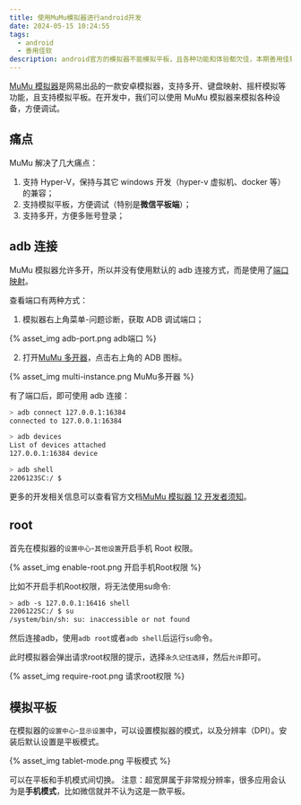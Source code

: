 ```yaml
---
title: 使用MuMu模拟器进行android开发
date: 2024-05-15 10:24:55
tags:
  - android
  - 善用佳软
description: android官方的模拟器不能模拟平板，且各种功能和体验都欠佳，本期善用佳软：MuMu模拟器。
---
```


[MuMu 模拟器](https://mumu.163.com/)是网易出品的一款安卓模拟器，支持多开、键盘映射、摇杆模拟等功能，且支持模拟平板。在开发中，我们可以使用 MuMu 模拟器来模拟各种设备，方便调试。

## 痛点

MuMu 解决了几大痛点：

1. 支持 Hyper-V，保持与其它 windows 开发（hyper-v 虚拟机、docker 等）的兼容；
2. 支持模拟平板，方便调试（特别是**微信平板端**）；
3. 支持多开，方便多账号登录；

## adb 连接

MuMu 模拟器允许多开，所以并没有使用默认的 adb 连接方式，而是使用了[端口映射](https://mumu.163.com/help/20230214/35047_1073151.html)。

查看端口有两种方式：

1. 模拟器右上角菜单-问题诊断，获取 ADB 调试端口；

{% asset_img adb-port.png adb端口 %}

2. 打开[MuMu 多开器](https://mumu.163.com/help/20230112/35047_1062972.html)，点击右上角的 ADB 图标。

{% asset_img multi-instance.png MuMu多开器 %}

有了端口后，即可使用 adb 连接：

```sh
> adb connect 127.0.0.1:16384
connected to 127.0.0.1:16384

> adb devices
List of devices attached
127.0.0.1:16384 device

> adb shell
2206123SC:/ $
```

更多的开发相关信息可以查看官方文档[MuMu 模拟器 12 开发者须知](https://mumu.163.com/help/20230504/35047_1086360.html)。

## root

首先在模拟器的`设置中心`-`其他设置`开启手机 Root 权限。

{% asset_img enable-root.png 开启手机Root权限 %}

比如不开启手机Root权限，将无法使用su命令:
```sh
> adb -s 127.0.0.1:16416 shell
2206122SC:/ $ su
/system/bin/sh: su: inaccessible or not found
```

然后连接adb，使用`adb root`或者`adb shell`后运行`su`命令。

此时模拟器会弹出请求root权限的提示，选择`永久记住选择`，然后`允许`即可。

{% asset_img require-root.png 请求root权限 %}

## 模拟平板

在模拟器的`设置中心`-`显示设置`中，可以设置模拟器的模式，以及分辨率（DPI）。安装后默认设置是平板模式。

{% asset_img tablet-mode.png 平板模式 %}

可以在平板和手机模式间切换。
注意：超宽屏属于非常规分辨率，很多应用会认为是**手机模式**，比如微信就并不认为这是一款平板。
